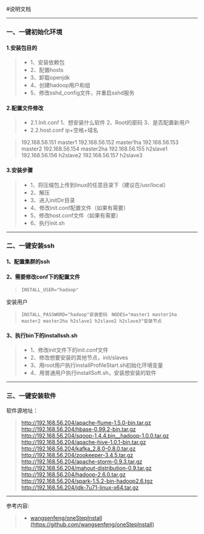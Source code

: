 #说明文档

-------

### 一、一键初始化环境

#### 1.安装包目的
>* 1、安装依赖包
>* 2、配置hosts
>* 3、卸载openjdk
>* 4、创建hadoop用户和组
>* 5、修改sshd_config文件，并重启sshd服务


#### 2.配置文件修改
>* 2.1.Init.conf
 1、想安装什么软件
 2、Root的密码
 3、是否配置新用户
>* 2.2.host.conf
 ip+空格+域名

> 192.168.56.151 master1
> 192.168.56.152 master1ha
> 192.168.56.153 master2
> 192.168.56.154 master2ha
> 192.168.56.155 h2slave1
> 192.168.56.156 h2slave2
> 192.168.56.157 h2slave3


#### 3.安装步骤
>* 1、将压缩包上传到linux的任意目录下（建议在/usr/local）
>* 2、解压
>* 3、进入initDir目录
>* 4、修改init.conf配置文件（如果有需要）
>* 5、修改host.conf文件（如果有需要）
>* 6、执行init.sh

------

### 二、一键安装ssh

#### 1、配置集群的ssh
#### 2、需要修改conf下的配置文件
>`INSTALL_USER="hadoop"`

安装用户
>`INSTALL_PASSWORD="hadoop"安装密码`
>` NODES="master1 master1ha master2 master2ha h2slave1 h2slave2 h2slave3"安装节点`
#### 3、执行bin下的installssh.sh


>* 1、修改init文件下的init.conf文件
>* 2、修改想要安装的其他节点，init/slaves
>* 3、用root用户执行installProfileStart.sh初始化环境变量
>* 4、用普通用户执行installSoft.sh，安装想安装的软件


------
### 三、一键安装软件


软件源地址：

> http://192.168.56.204/apache-flume-1.5.0-bin.tar.gz  
> http://192.168.56.204/hbase-0.99.2-bin.tar.gz         
> http://192.168.56.204/sqoop-1.4.4.bin__hadoop-1.0.0.tar.gz
> http://192.168.56.204/apache-hive-1.0.1-bin.tar.gz   
> http://192.168.56.204/kafka_2.8.0-0.8.0.tar.gz        
> http://192.168.56.204/zookeeper-3.4.5.tar.gz
> http://192.168.56.204/apache-storm-0.9.3.tar.gz      
> http://192.168.56.204/mahout-distribution-0.9.tar.gz
> http://192.168.56.204/hadoop-2.6.0.tar.gz            
> http://192.168.56.204/spark-1.5.2-bin-hadoop2.6.tgz
> http://192.168.56.204/jdk-7u71-linux-x64.tar.gz



------

参考内容:


>* [wangsenfeng/oneStepInstall  (https://github.com/wangsenfeng/oneStepInstall)](https://github.com/wangsenfeng/oneStepInstall)